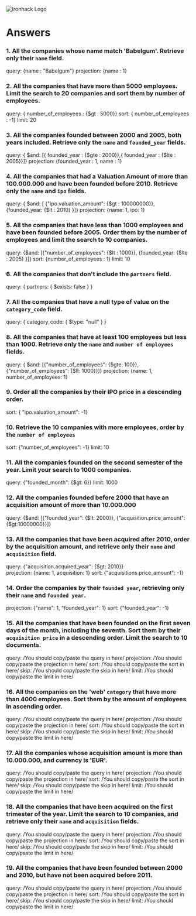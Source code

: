 ![Ironhack Logo](https://i.imgur.com/1QgrNNw.png)

# Answers

### 1. All the companies whose name match 'Babelgum'. Retrieve only their `name` field.

query: {name : "Babelgum"}
projection: {name : 1}

### 2. All the companies that have more than 5000 employees. Limit the search to 20 companies and sort them by **number of employees**.

query: { number_of_employees : {$gt : 5000}}
sort: { number_of_employees : -1}
limit: 20

### 3. All the companies founded between 2000 and 2005, both years included. Retrieve only the `name` and `founded_year` fields.

query: { $and: [{ founded_year : {$gte : 2000}},{ founded_year : {$lte : 2005}}]}
projection: {founded_year : 1, name : 1}

### 4. All the companies that had a Valuation Amount of more than 100.000.000 and have been founded before 2010. Retrieve only the `name` and `ipo` fields.

query: { $and: [ {"ipo.valuation_amount": {$gt : 100000000}}, {founded_year: {$lt : 2010} }]}
projection: {name: 1, ipo: 1}

### 5. All the companies that have less than 1000 employees and have been founded before 2005. Order them by the number of employees and limit the search to 10 companies.

query: {$and: [{"number_of_employees": {$lt : 1000}}, {founded_year: {$lte : 2005} }]}
sort: {number_of_employees : 1}
limit: 10

### 6. All the companies that don't include the `partners` field.

query: { partners: { $exists: false } }

### 7. All the companies that have a null type of value on the `category_code` field.

query: { category_code: { $type: "null"  } }

### 8. All the companies that have at least 100 employees but less than 1000. Retrieve only the `name` and `number of employees` fields.

query: { $and: [{"number_of_employees": {$gte: 100}}, {"number_of_employees": {$lt: 1000}}]}
projection: {name: 1, number_of_employees: 1}

### 9. Order all the companies by their IPO price in a descending order.

sort: { "ipo.valuation_amount": -1}

### 10. Retrieve the 10 companies with more employees, order by the `number of employees`

sort: {"number_of_employees": -1}
limit: 10

### 11. All the companies founded on the second semester of the year. Limit your search to 1000 companies.

query: {"founded_month": {$gt: 6}}
limit: 1000

### 12. All the companies founded before 2000 that have an acquisition amount of more than 10.000.000

query: {$and: [{"founded_year": {$lt: 2000}}, {"acquisition.price_amount": {$gt:10000000}}]}

### 13. All the companies that have been acquired after 2010, order by the acquisition amount, and retrieve only their `name` and `acquisition` field.

query: {"acquisition.acquired_year": {$gt: 2010}}   
projection: {name: 1, acquisition: 1}
sort: {"acquisitions.price_amount": -1}

### 14. Order the companies by their `founded year`, retrieving only their `name` and `founded year`.

projection: {"name": 1, "founded_year": 1}
sort: {"founded_year": -1}

### 15. All the companies that have been founded on the first seven days of the month, including the seventh. Sort them by their `acquisition price` in a descending order. Limit the search to 10 documents.

query: /You should copy/paste the query in here/
projection: /You should copy/paste the projection in here/
sort: /You should copy/paste the sort in here/
skip: /You should copy/paste the skip in here/
limit: /You should copy/paste the limit in here/

### 16. All the companies on the 'web' `category` that have more than 4000 employees. Sort them by the amount of employees in ascending order.

query: /You should copy/paste the query in here/
projection: /You should copy/paste the projection in here/
sort: /You should copy/paste the sort in here/
skip: /You should copy/paste the skip in here/
limit: /You should copy/paste the limit in here/

### 17. All the companies whose acquisition amount is more than 10.000.000, and currency is 'EUR'.

query: /You should copy/paste the query in here/
projection: /You should copy/paste the projection in here/
sort: /You should copy/paste the sort in here/
skip: /You should copy/paste the skip in here/
limit: /You should copy/paste the limit in here/

### 18. All the companies that have been acquired on the first trimester of the year. Limit the search to 10 companies, and retrieve only their `name` and `acquisition` fields.

query: /You should copy/paste the query in here/
projection: /You should copy/paste the projection in here/
sort: /You should copy/paste the sort in here/
skip: /You should copy/paste the skip in here/
limit: /You should copy/paste the limit in here/

### 19. All the companies that have been founded between 2000 and 2010, but have not been acquired before 2011.

query: /You should copy/paste the query in here/
projection: /You should copy/paste the projection in here/
sort: /You should copy/paste the sort in here/
skip: /You should copy/paste the skip in here/
limit: /You should copy/paste the limit in here/
